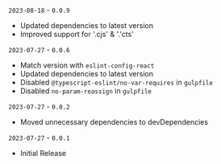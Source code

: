 `2023-08-18` - `0.0.9`

- Updated dependencies to latest version
- Improved support for '.cjs' & '.'cts'

`2023-07-27` - `0.0.6`

- Match version with `eslint-config-react`
- Updated dependencies to latest version
- Disabled `@typescript-eslint/no-var-requires` in `gulpfile`
- Disabled `no-param-reassign` in `gulpfile`

`2023-07-27` - `0.0.2`

- Moved unnecessary dependencies to devDependencies


`2023-07-27` - `0.0.1`

- Initial Release
